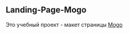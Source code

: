 ## Landing-Page-Mogo

Это учебный проект - макет страницы [Mogo](https://mvnmv2.github.io/Landing-Page-Mogo/) 
